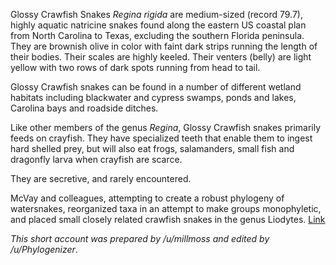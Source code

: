 Glossy Crawfish Snakes *Regina rigida* are medium-sized (record 79.7), highly aquatic natricine snakes found along the eastern US coastal plan from North Carolina to Texas, excluding the southern Florida peninsula. They are brownish olive in color with faint dark strips running the length of their bodies. Their scales are highly keeled. Their venters (belly) are light yellow with two rows of dark spots running from head to tail.

Glossy Crawfish snakes can be found in a number of different wetland habitats including blackwater and cypress swamps, ponds and lakes, Carolina bays and roadside ditches.

Like other members of the genus *Regina*, Glossy Crawfish snakes primarily feeds on crayfish. They have specialized teeth that enable them to ingest hard shelled prey, but will also eat frogs, salamanders, small fish and dragonfly larva when crayfish are scarce.

They are secretive, and rarely encountered.

McVay and colleagues, attempting to create a robust phylogeny of watersnakes, reorganized taxa in an attempt to make groups monophyletic, and placed small closely related crawfish snakes in the genus Liodytes. [Link](https://carstenslab.osu.edu/Publication_files/McVay.etal.2015.pdf)

*This short account was prepared by /u/millmoss and edited by /u/Phylogenizer*.